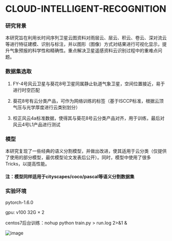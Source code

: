 # CLOUD-INTELLIGENT-RECOGNITION
### 研究背景
本研究旨在利用长时间序列卫星云图资料对雨层云、层云、积云、卷云、深对流云等进行特征建模、识别与标注，并以图形（图像）方式对结果进行可视化显示，提升气象预报的科学性和精确性。重点解决卫星遥感资料云识别过程中的重难点问题。

### 数据集选取
1. FY-4号风云卫星与葵花8号卫星同属静止轨道气象卫星，空间位置接近，易于进行时空匹配

2. 葵花8号有云分类产品，可作为网络训练的标签（基于ISCCP标准，根据云顶气压与光学厚度进行云类别划分）

3. 校正风云4a标准数据，使得其与葵花8号云分类产品对齐，用于训练，最后对风云4号L1产品进行测试

### 模型
本研究复现了一些经典的语义分割模型，并做出改进，使其适用于云分类（仅提供了使用的部分模型，最优模型论文发表后公开）。同时，模型中使用了很多Tricks，以提高性能。
#### 注：模型同样适用于cityscapes/coco/pascal等语义分割数据集

### 实验环境
pytorch-1.6.0

gpu: v100 32G × 2

centos7后台训练：nohup python train.py > run.log 2>&1 &

![image](https://github.com/Kelvin-001/Semantic-segmentation/blob/main/%E4%BA%91%E5%88%86%E7%B1%BB%E6%B5%81%E7%A8%8B.PNG)


